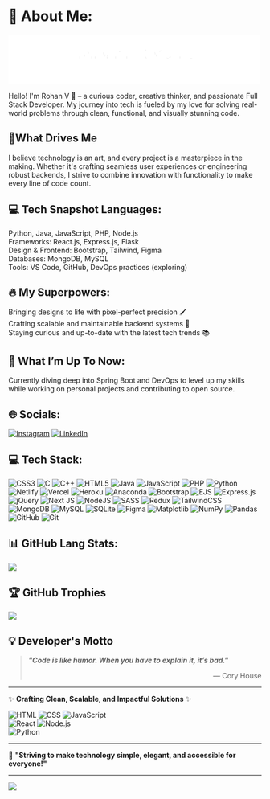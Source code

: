 # 🚀 About Me:
<svg width="500" height="100" xmlns="http://www.w3.org/2000/svg">
  <style>
    @keyframes typing {
      from { stroke-dashoffset: 500; }
      to { stroke-dashoffset: 0; }
    }
    @keyframes fade {
      0% { opacity: 0; }
      20% { opacity: 1; }
      80% { opacity: 1; }
      100% { opacity: 0; }
    }
    @keyframes fadeIn {
      0% { opacity: 0; }
      100% { opacity: 1; }
    }
    @keyframes colorChange {
      0% { fill: #FF0000; }  /* Red */
      20% { fill: #FF00FF; } /* Purple */
      40% { fill: #0000FF; } /* Blue */
      60% { fill: #00FFFF; } /* Cyan */
      80% { fill: #00FF00; } /* Green */
      100% { fill: #FF0000; } /* Back to Red */
    }
    .typing-text {
      fill: none;
      stroke: #000;
      stroke-width: 1px;
      stroke-dasharray: 500;
      stroke-dashoffset: 500;
      animation: typing 2s ease forwards, fade 4s ease forwards;
    }
    .welcome-text {
      opacity: 0;
      animation: 
        fadeIn 2s ease forwards,
        colorChange 8s linear infinite;
      animation-delay: 4s, 6s;
    }
  </style>
  <defs>
    <linearGradient id="textGradient" x1="0%" y1="0%" x2="100%" y2="0%">
      <stop offset="0%" style="stop-color:#FF0000;stop-opacity:1">
        <animate attributeName="stop-color" 
          values="#FF0000;#FF00FF;#0000FF;#00FFFF;#00FF00;#FF0000"
          dur="8s" repeatCount="indefinite"/>
      </stop>
      <stop offset="100%" style="stop-color:#FF00FF;stop-opacity:1">
        <animate attributeName="stop-color" 
          values="#FF00FF;#0000FF;#00FFFF;#00FF00;#FF0000;#FF00FF"
          dur="8s" repeatCount="indefinite"/>
      </stop>
    </linearGradient>
  </defs>
  <rect width="100%" height="100%" fill="#ffffff"/>
  <text class="typing-text" x="50%" y="40%" dominant-baseline="middle" text-anchor="middle" 
        font-family="Arial, Helvetica, sans-serif" font-size="30">
    Hello! I'm Rohan V
  </text>
  <text class="welcome-text" x="50%" y="60%" dominant-baseline="middle" text-anchor="middle" 
        font-family="Arial, Helvetica, sans-serif" font-size="30" fill="url(#textGradient)">
    Welcome to My Profile
  </text>
</svg>



 Hello! I'm Rohan V 👋 – a curious coder, creative thinker, and passionate Full Stack Developer. My journey into tech is fueled by my love for solving real-world problems through clean, functional, and visually stunning code.<br>
## 🌟What Drives Me
I believe technology is an art, and every project is a masterpiece in the making. Whether it's crafting seamless user experiences or engineering robust backends, I strive to combine innovation with functionality to make every line of code count.<br>
## 💻 Tech Snapshot Languages:  
Python, Java, JavaScript, PHP, Node.js<br>Frameworks: React.js, Express.js, Flask<br>Design & Frontend: Bootstrap, Tailwind, Figma<br>Databases: MongoDB, MySQL<br>Tools: VS Code, GitHub, DevOps practices (exploring)<br>
## 🔥 My Superpowers: 
Bringing designs to life with pixel-perfect precision 🖌️<br>Crafting scalable and maintainable backend systems 🔧<br>Staying curious and up-to-date with the latest tech trends 📚<br>
## 🌱 What I’m Up To Now:
Currently diving deep into Spring Boot and DevOps to level up my skills while working on personal projects and contributing to open source.


## 🌐 Socials:
[![Instagram](https://img.shields.io/badge/Instagram-%23E4405F.svg?logo=Instagram&logoColor=white)](https://instagram.com/r_00han) [![LinkedIn](https://img.shields.io/badge/LinkedIn-%230077B5.svg?logo=linkedin&logoColor=white)](https://linkedin.com/in/rohan-v-896883245) 

## 💻 Tech Stack:
![CSS3](https://img.shields.io/badge/css3-%231572B6.svg?style=plastic&logo=css3&logoColor=white) ![C](https://img.shields.io/badge/c-%2300599C.svg?style=plastic&logo=c&logoColor=white) ![C++](https://img.shields.io/badge/c++-%2300599C.svg?style=plastic&logo=c%2B%2B&logoColor=white) ![HTML5](https://img.shields.io/badge/html5-%23E34F26.svg?style=plastic&logo=html5&logoColor=white) ![Java](https://img.shields.io/badge/java-%23ED8B00.svg?style=plastic&logo=openjdk&logoColor=white) ![JavaScript](https://img.shields.io/badge/javascript-%23323330.svg?style=plastic&logo=javascript&logoColor=%23F7DF1E) ![PHP](https://img.shields.io/badge/php-%23777BB4.svg?style=plastic&logo=php&logoColor=white) ![Python](https://img.shields.io/badge/python-3670A0?style=plastic&logo=python&logoColor=ffdd54) ![Netlify](https://img.shields.io/badge/netlify-%23000000.svg?style=plastic&logo=netlify&logoColor=#00C7B7) ![Vercel](https://img.shields.io/badge/vercel-%23000000.svg?style=plastic&logo=vercel&logoColor=white) ![Heroku](https://img.shields.io/badge/heroku-%23430098.svg?style=plastic&logo=heroku&logoColor=white) ![Anaconda](https://img.shields.io/badge/Anaconda-%2344A833.svg?style=plastic&logo=anaconda&logoColor=white) ![Bootstrap](https://img.shields.io/badge/bootstrap-%238511FA.svg?style=plastic&logo=bootstrap&logoColor=white) ![EJS](https://img.shields.io/badge/ejs-%23B4CA65.svg?style=plastic&logo=ejs&logoColor=black) ![Express.js](https://img.shields.io/badge/express.js-%23404d59.svg?style=plastic&logo=express&logoColor=%2361DAFB) ![jQuery](https://img.shields.io/badge/jquery-%230769AD.svg?style=plastic&logo=jquery&logoColor=white) ![Next JS](https://img.shields.io/badge/Next-black?style=plastic&logo=next.js&logoColor=white) ![NodeJS](https://img.shields.io/badge/node.js-6DA55F?style=plastic&logo=node.js&logoColor=white) ![SASS](https://img.shields.io/badge/SASS-hotpink.svg?style=plastic&logo=SASS&logoColor=white) ![Redux](https://img.shields.io/badge/redux-%23593d88.svg?style=plastic&logo=redux&logoColor=white) ![TailwindCSS](https://img.shields.io/badge/tailwindcss-%2338B2AC.svg?style=plastic&logo=tailwind-css&logoColor=white) ![MongoDB](https://img.shields.io/badge/MongoDB-%234ea94b.svg?style=plastic&logo=mongodb&logoColor=white) ![MySQL](https://img.shields.io/badge/mysql-4479A1.svg?style=plastic&logo=mysql&logoColor=white) ![SQLite](https://img.shields.io/badge/sqlite-%2307405e.svg?style=plastic&logo=sqlite&logoColor=white) ![Figma](https://img.shields.io/badge/figma-%23F24E1E.svg?style=plastic&logo=figma&logoColor=white) ![Matplotlib](https://img.shields.io/badge/Matplotlib-%23ffffff.svg?style=plastic&logo=Matplotlib&logoColor=black) ![NumPy](https://img.shields.io/badge/numpy-%23013243.svg?style=plastic&logo=numpy&logoColor=white) ![Pandas](https://img.shields.io/badge/pandas-%23150458.svg?style=plastic&logo=pandas&logoColor=white) ![GitHub](https://img.shields.io/badge/github-%23121011.svg?style=plastic&logo=github&logoColor=white) ![Git](https://img.shields.io/badge/git-%23F05033.svg?style=plastic&logo=git&logoColor=white)

## 📊 GitHub Lang Stats:

![](https://github-readme-stats.vercel.app/api/top-langs/?username=RohanVH&theme=holi&hide_border=true&include_all_commits=true&count_private=true&layout=compact)

## 🏆 GitHub Trophies
![](https://github-profile-trophy.vercel.app/?username=RohanVH&theme=shadow_green&no-frame=false&no-bg=false&margin-w=4)

## 💡 Developer's Motto  

> **_"Code is like humor. When you have to explain it, it’s bad."_**  
> <div align="right"> — Cory House  </div> 

---

✨ **Crafting Clean, Scalable, and Impactful Solutions** ✨  

![HTML](https://img.shields.io/badge/-HTML-orange?style=flat-square&logo=html5&logoColor=white) 
![CSS](https://img.shields.io/badge/-CSS-blue?style=flat-square&logo=css3&logoColor=white) 
![JavaScript](https://img.shields.io/badge/-JavaScript-yellow?style=flat-square&logo=javascript&logoColor=black)  
![React](https://img.shields.io/badge/-React-61DAFB?style=flat-square&logo=react&logoColor=black) 
![Node.js](https://img.shields.io/badge/-Node.js-green?style=flat-square&logo=node.js&logoColor=white)  
![Python](https://img.shields.io/badge/-Python-blue?style=flat-square&logo=python&logoColor=white)

---

🎯 **"Striving to make technology simple, elegant, and accessible for everyone!"**



---
[![](https://visitcount.itsvg.in/api?id=RohanVH&icon=5&color=3)](https://visitcount.itsvg.in)

<!-- Proudly created with GPRM ( https://gprm.itsvg.in ) -->